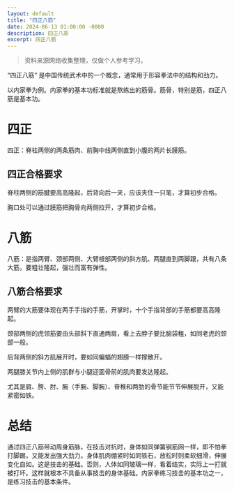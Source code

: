 ```yaml
---
layout: default
title: "四正八筋"
date: 2024-06-13 01:00:00 -0000
description: 四正八筋
excerpt: 四正八筋
---
```

> 资料来源网络收集整理，仅做个人参考学习。

“四正八筋” 是中国传统武术中的一个概念，通常用于形容拳法中的结构和劲力。

以内家拳为例。内家拳的基本功标准就是熬练出的筋骨。筋骨，特别是筋，四正八筋是基本功。

# 四正

四正：脊柱两侧的两条筋肉、前胸中线两侧直到小腹的两片长膜筋。

## 四正合格要求 

脊柱两侧的筋腱要高高隆起，后背向后一夹，应该夹住一只笔，才算初步合格。

胸口处可以通过膜筋把胸骨向两侧拉开，才算初步合格。

# 八筋

八筋：是指两臂、颈部两侧、大臂根部两侧的斜方肌、两腿直到两脚跟，共有八条大筋，要粗壮隆起，强壮而富有弹性。

## 八筋合格要求 

两臂的大筋要体现在两手手指的手筋，开掌时，十个手指背部的手筋都要高高隆起。

颈部两侧的虎领筋要由头部斜下直通两肩，看上去脖子要比脑袋粗，如同老虎的颈部一般。

后背两侧的斜方肌展开时，要如同蝙蝠的翅膀一样撑散开。

两腿膝关节内上侧的肌群与小腿迎面骨前的肌肉要发达隆起。

尤其是肩、胯、肘、腕（手腕、脚腕）、脊椎和两肋的骨节能节节伸展脱开，又能紧密如铁。

# 总结
通过四正八筋带动周身筋脉，在技击对抗时，身体如同弹簧钢筋网一样，即不怕拳打脚踢，又能发出强大劲力。身体肌肉绷紧时如同铁石，放松时则柔软细滑，伸展变化自如。这是技击的基础。否则，人体如同玻璃一样，看着结实，实际上一打就被打坏。这样就根本不具备从事技击的身体基础。内家拳练习技击的基本功之一，是练习技击的基本条件。
